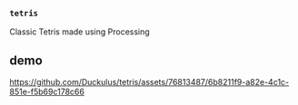 ### `tetris`

Classic Tetris made using Processing

## demo



https://github.com/Duckulus/tetris/assets/76813487/6b8211f9-a82e-4c1c-851e-f5b69c178c66

